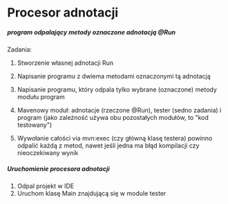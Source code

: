 # Procesor adnotacji

##### program odpalający metody oznaczone adnotacją @Run

Zadania:

1. Stworzenie własnej adnotacji Run

2. Napisanie programu z dwiema metodami oznaczonymi tą adnotacją

3. Napisanie programu, który odpala tylko wybrane (oznaczone) metody modułu program

4. Mavenowy moduł: adnotacje (rzeczone @Run), tester (sedno zadania) i program (jako zależność używa obu pozostałych modułów, to "kod testowany")

5. Wywołanie całości via mvn:exec (czy główną klasę testera) powinno odpalić każdą z metod, nawet jeśli jedna ma błąd kompilacji czy nieoczekiwany wynik

##### Uruchomienie procesora adnotacji

1. Odpal projekt w IDE
2. Uruchom klasę Main znajdującą się w module tester
